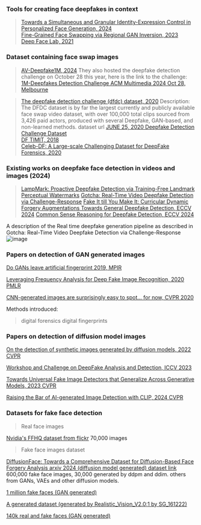 ### Tools for creating face deepfakes in context
> [Towards a Simultaneous and Granular Identity-Expression Control in
Personalized Face Generation, 2024](https://openaccess.thecvf.com/content/CVPR2024/papers/Liu_Towards_a_Simultaneous_and_Granular_Identity-Expression_Control_in_Personalized_Face_CVPR_2024_paper.pdf)<br>
> [Fine-Grained Face Swapping via Regional GAN Inversion, 2023](https://openaccess.thecvf.com/content/CVPR2023/papers/Liu_Fine-Grained_Face_Swapping_via_Regional_GAN_Inversion_CVPR_2023_paper.pdf) <br>
> [Deep Face Lab, 2021](https://github.com/iperov/DeepFaceLab) <br>

### Dataset containing face swap images
> [AV-Deepfake1M, 2024](https://github.com/ControlNet/AV-Deepfake1M) They also hosted the deepfake detection challenge on October 28 this year, here is the link to the challenge: [1M-Deepfakes Detection Challenge ACM Multimedia 2024 Oct 28, Melbourne](https://deepfakes1m.github.io/)<br>

> [The deepfake detection challenge (dfdc) dataset, 2020](https://scholar.google.com/scholar_url?url=https://arxiv.org/abs/2006.07397&hl=en&sa=T&oi=gsr-r&ct=res&cd=0&d=16751943499163002168&ei=HI5CZ9rAIeG86rQP-4Db8Qo&scisig=AFWwaebB3BNK9Hco7HIXgFBlR2u7) 
 Description: The DFDC dataset is by far the largest currently and publicly available face swap video dataset, with over 100,000 total clips sourced from 3,426 paid actors, produced with several Deepfake, GAN-based, and non-learned methods. dataset url [JUNE 25, 2020 Deepfake Detection Challenge Dataset](https://ai.meta.com/datasets/dfdc/)<br>
> [DF TIMIT, 2018](https://arxiv.org/pdf/1812.08685) <br>
> [Celeb-DF: A Large-scale Challenging Dataset for DeepFake Forensics, 2020](https://openaccess.thecvf.com/content_CVPR_2020/papers/Li_Celeb-DF_A_Large-Scale_Challenging_Dataset_for_DeepFake_Forensics_CVPR_2020_paper.pdf) <br>

### Existing works on deepfake face detection in videos and images (2024)
>[LampMark: Proactive Deepfake Detection via Training-Free
Landmark Perceptual Watermarks](https://dl.acm.org/doi/pdf/10.1145/3664647.3680869)
>[Gotcha: Real-Time Video Deepfake Detection via Challenge-Response](https://ieeexplore.ieee.org/abstract/document/10629014)
>[Fake It till You Make It: Curricular Dynamic Forgery Augmentations Towards General Deepfake Detection, ECCV 2024](https://link.springer.com/chapter/10.1007/978-3-031-73016-0_7)
> [Common Sense Reasoning for Deepfake Detection, ECCV 2024](https://link.springer.com/chapter/10.1007/978-3-031-73223-2_22)

A description of the Real time deepfake generation pipeline as described in Gotcha: Real-Time Video Deepfake Detection via Challenge-Response
![image](https://github.com/user-attachments/assets/384355bc-eb1c-46c3-8748-4241cb15d5ec)



### Papers on detection of GAN generated images
[Do  GANs leave artificial fingerprint 2019, MPIR](https://ieeexplore.ieee.org/stamp/stamp.jsp?tp=&arnumber=8695364)<br>

[Leveraging Frequency Analysis for Deep Fake Image Recognition, 2020 PMLR](https://proceedings.mlr.press/v119/frank20a)<br>

[CNN-generated images are surprisingly easy to spot... for now, CVPR 2020](https://arxiv.org/abs/1912.11035)<br>


Methods introduced:
> digital forensics
> digital fingerprints


### Papers on detection of diffusion model images
[On the detection of synthetic images generated by diffusion models, 2022 CVPR](https://arxiv.org/pdf/2211.00680)<br>


[Workshop and Challenge on DeepFake Analysis and Detection, ICCV 2023](https://openaccess.thecvf.com/ICCV2023_workshops/DFAD)<br>

[Towards Universal Fake Image Detectors that Generalize Across Generative Models, 2023 CVPR](https://openaccess.thecvf.com/content/CVPR2023/papers/Ojha_Towards_Universal_Fake_Image_Detectors_That_Generalize_Across_Generative_Models_CVPR_2023_paper.pdf)<br>

[Raising the Bar of AI-generated Image Detection with CLIP, 2024 CVPR](https://openaccess.thecvf.com/content/CVPR2024W/WMF/papers/Cozzolino_Raising_the_Bar_of_AI-generated_Image_Detection_with_CLIP_CVPRW_2024_paper.pdf)<br>


### Datasets for fake face detection


> Real face images

[Nvidia's FFHQ dataset from flickr](https://github.com/NVlabs/ffhq-dataset) 70,000 images


> Fake face images dataset

[DiffusionFace: Towards a Comprehensive Dataset for Diffusion-Based Face
Forgery Analysis arxiv 2024 (diffusion model generated) ](https://arxiv.org/abs/2403.18471v1)
[dataset link](https://github.com/Rapisurazurite/DiffFace) 600,000 fake face images, 30,000 generated by ddpm and ddim. others from GANs, VAEs and other diffusion models.

[1 million fake faces (GAN generated)](https://www.kaggle.com/datasets/tunguz/1-million-fake-faces/code)

[A generated dataset (generated by Realistic_Vision_V2.0:1 by SG_161222)](https://github.com/Robin-WZQ/AGFD-20K?tab=readme-ov-file)

[140k real and fake faces (GAN generated)](https://www.kaggle.com/datasets/xhlulu/140k-real-and-fake-faces)

 


